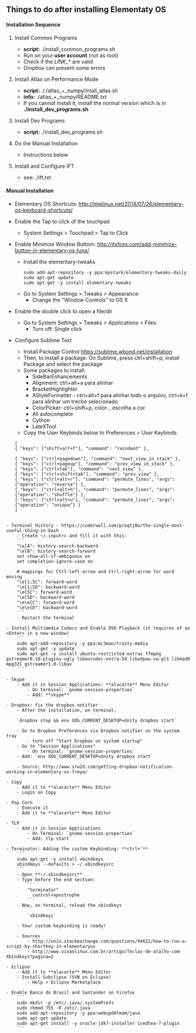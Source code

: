 ## Things to do after installing Elementaty OS

#### Installation Sequence
1. Install Common Programs
    - **script:** ./install_common_programs.sh
    - Run on your **user account** (not as root)
    - Check if the *LINK_** are valid
    - Dropbox can present some errors

2. Install Atlas on Performance Mode
    - **script:** ././atlas_+_numpy/intall_atlas.sh
    - **info:** ./atlas_+_numpy/README.txt
    - If you cannot install it, install the normal version which is in **./install_dev_programs.sh**

3. Install Dev Programs
    - **script:** ./install_dev_programs.sh

4. Do the Manual Installation
    - Instructions below

5. Install and Configure IFT
    - see: ./ift.txt

#### Manual Installation
- Elementary OS Shortcuts: http://lmelinux.net/2014/07/26/elementary-os-keyboard-shortcuts/

- Enable the Tap to click of the touchpad
    - System Settings > Touchpad > Tap to Click

- Enable Minimize Window Buttom: http://itsfoss.com/add-minimize-button-in-elementary-os-luna/
    - Install the elementary-tweaks
        ```
        sudo add-apt-repository -y ppa:mpstark/elementary-tweaks-daily
        sudo apt-get update
        sudo apt-get -y install elementary-tweaks
        ```
    - Go to System Settings > Tweaks > Appearance:
        - Change the "Window Controls" to OS X

- Enable the double click to open a file/dir
    - Go to System Settings > Tweaks > Applications > Files:
        - Turn off: Single click

- Configure Sublime Text
    - Install Package Control https://sublime.wbond.net/installation
    - Then, to install a package: On Sublime, press ctrl+shift+p, install Package and select the package
    - Some packages to install:
        - SideBarEnhancements
        - Alignment: ctrl+alt+a para alinhar
        - BracketHighlighter
        - AStyleFormatter - ctrl+alt+f para alinhar todo o arquivo, ctrl+k+f para alinhar um trecho selecionado
        - ColorPicker: ctrl+shift+p, color... escolha a cor
        - All autocomplete
        - Cython
        - LateXTool
    - Copy the User Keybinds below to Preferences > User Keybinds

    ```
    [
    { "keys": ["shift+alt+f"], "command": "reindent" },

    { "keys": ["ctrl+pagedown"], "command": "next_view_in_stack" },
    { "keys": ["ctrl+pageup"], "command": "prev_view_in_stack" },
    { "keys": ["ctrl+tab"], "command": "next_view" },
    { "keys": ["ctrl+shift+tab"], "command": "prev_view" },
    { "keys": ["ctrl+alt+r"], "command": "permute_lines", "args": {"operation": "reverse"} },
    { "keys": ["ctrl+alt+h"], "command": "permute_lines", "args": {"operation": "shuffle"} },
    { "keys": ["ctrl+alt+u"], "command": "permute_lines", "args": {"operation": "unique"} }
    ]
```

- Terminal History - https://coderwall.com/p/oqtj8w/the-single-most-useful-thing-in-bash
    - Create ~/.inputrc and fill it with this:
    ```
    "\e[A": history-search-backward
    "\e[B": history-search-forward
    set show-all-if-ambiguous on
    set completion-ignore-case on

    # mappings for Ctrl-left-arrow and Ctrl-right-arrow for word moving
    "\e[1;5C": forward-word
    "\e[1;5D": backward-word
    "\e[5C": forward-word
    "\e[5D": backward-word
    "\e\e[C": forward-word
    "\e\e[D": backward-word
    ```
    - Restart the terminal
        
- Install Multimedia Codecs and Enable DVD Playback (it requires of an <Enter> in a new window)
    ```
    sudo apt-add-repository -y ppa:mc3man/trusty-media
    sudo apt-get -y update
    sudo apt-get -y install ubuntu-restricted-extras ffmpeg gstreamer0.10-plugins-ugly libavcodec-extra-54 libvdpau-va-gl1 libmad0 mpg321 gstreamer1.0-libav
    ```

- Skype
    - Add it in Session Applications: **alacarte** Menu Editor
        - On terminal: `gnome-session-properties`
        - Add: **skype**

- Dropbox: fix the dropbox notifier
    - After the installation, on terminal:
    
    `dropbox stop && env XDG_CURRENT_DESKTOP=Unity dropbox start`

    - Go to Dropbox Preferences via Dropbox notifier on the system tray
        - turn off "Start Dropbox on system startup" 
    - Go to "Session Applications"
        - On terminal: `gnome-session-properties`
    - Add: `env XDG_CURRENT_DESKTOP=Unity dropbox start`

    - Source: http://www.srw2d.com/getting-dropbox-notification-working-in-elementary-os-freya/

- Copy
    - Add it to **alacarte** Menu Editor
    - Login on Copy

- Pop Corn
    - Execute it
    - Add it to **alacarte** Menu Editor

- TLP
    - Add it in Session Applications
        - On Terminal: `gnome-session-properties`
        - Add: tlp start

- Terminator: Adding the custom Keybinding: **ctrl+'**
    ```
    sudo apt-get -y install xbindkeys
    xbindkeys --defaults > ~/.xbindkeysrc
    ```
    - Open **~/.xbindkeysrc**
    - Type before the end section:
        ```
        "terminator" 
          control+apostrophe
        ```
    - Now, on terminal, reload the xbindkeys

        `xbindkeys`
    
    - Your custom keybinding is ready!

    - Sources
        - http://unix.stackexchange.com/questions/94622/how-to-run-a-script-by-shortkey-in-elementaryos
        - http://www.vivaolinux.com.br/artigo/Teclas-de-atalho-com-Xbindkeys?pagina=2

- Eclipse
    - Add it to **alacarte** Menu Editor
    - Install Subclipse (SVN on Eclipse)
        - Help > Eclipse Marketplace

- Enable Banco do Brasil and Santander on Firefox
    ```
    sudo mkdir -p /etc/.java/.systemPrefs
    sudo chmod 755 -R /etc/.java 
    sudo add-apt-repository -y ppa:webupd8team/java 
    sudo apt-get update 
    sudo apt-get install -y oracle-jdk7-installer icedtea-7-plugin 
    ```


